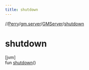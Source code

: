 ```yaml
---
title: shutdown
---
```

//[Perry](../../../index.html)/[gm.server](../index.html)/[GMServer](index.html)/[shutdown](shutdown.html)



# shutdown



[jvm]\
fun [shutdown](shutdown.html)()




